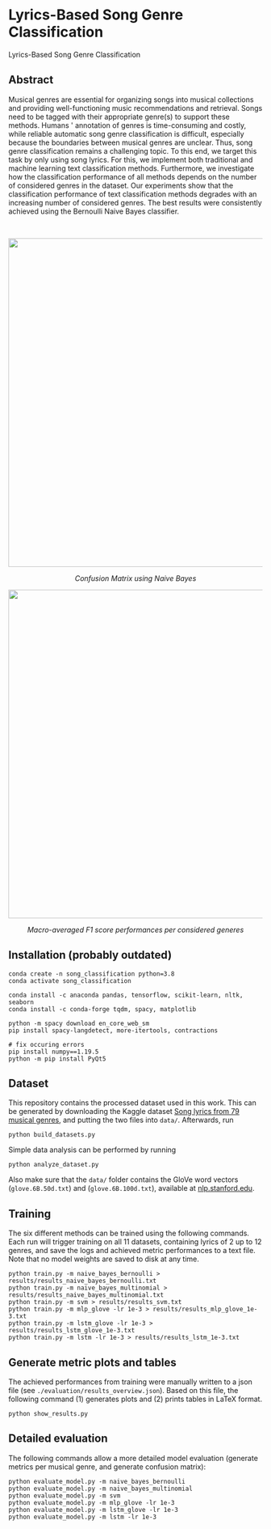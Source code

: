 # Lyrics-Based Song Genre Classification
Lyrics-Based Song Genre Classification 

## Abstract
Musical genres are essential for organizing songs into musical collections and providing well-functioning music recommendations and retrieval. Songs need to be tagged with their appropriate genre(s) to support these methods. Humans ' annotation of genres is time-consuming and costly, while reliable automatic song genre classification is difficult, especially because the boundaries between musical genres are unclear. Thus, song genre classification remains a challenging topic. To this end, we target this task by only using song lyrics. For this, we implement both traditional and machine learning text classification methods. Furthermore, we investigate how the classification performance of all methods depends on the number of considered genres in the dataset. Our experiments show that the classification performance of text classification methods degrades with an increasing number of considered genres. The best results were consistently achieved using the Bernoulli Naive Bayes classifier.

</br>
<p align="center">
  <img src="C:\Users\PAWAN HETE\Downloads\naive_bayes_bernoulli.png" width="650">
</p>
<p align="center">
  <em>Confusion Matrix using Naive Bayes</em>
</p>


<p align="center">
  <img src="C:\Users\PAWAN HETE\Downloads\plot_macro-f1.png" width="650">
</p>
<p align="center">
  <em>Macro-averaged F1 score performances per considered generes </em>
</p>



## Installation (probably outdated)
```
conda create -n song_classification python=3.8
conda activate song_classification

conda install -c anaconda pandas, tensorflow, scikit-learn, nltk, seaborn
conda install -c conda-forge tqdm, spacy, matplotlib

python -m spacy download en_core_web_sm
pip install spacy-langdetect, more-itertools, contractions

# fix occuring errors
pip install numpy==1.19.5
python -m pip install PyQt5
```

## Dataset
This repository contains the processed dataset used in this work. This can be generated by downloading the Kaggle dataset [Song lyrics from 79 musical genres](https://www.kaggle.com/datasets/neisse/scrapped-lyrics-from-6-genres), and putting the two files into `data/`. Afterwards, run 
```
python build_datasets.py
```

Simple data analysis can be performed by running
```
python analyze_dataset.py
```

Also make sure that the `data/` folder contains the GloVe word vectors (`glove.6B.50d.txt`) and (`glove.6B.100d.txt`), available at [nlp.stanford.edu](https://nlp.stanford.edu/projects/glove/).


## Training
The six different methods can be trained using the following commands. Each run will trigger training on all 11 datasets, containing lyrics of 2 up to 12 genres, and save the logs and achieved metric performances to a text file. Note that no model weights are saved to disk at any time.

```
python train.py -m naive_bayes_bernoulli > results/results_naive_bayes_bernoulli.txt
python train.py -m naive_bayes_multinomial > results/results_naive_bayes_multinomial.txt
python train.py -m svm > results/results_svm.txt
python train.py -m mlp_glove -lr 1e-3 > results/results_mlp_glove_1e-3.txt
python train.py -m lstm_glove -lr 1e-3 > results/results_lstm_glove_1e-3.txt
python train.py -m lstm -lr 1e-3 > results/results_lstm_1e-3.txt
```

## Generate metric plots and tables
The achieved performances from training were manually written to a json file (see `./evaluation/results_overview.json`). Based on this file, the following command (1) generates plots and (2) prints tables in LaTeX format.
```
python show_results.py
```

## Detailed evaluation
The following commands allow a more detailed model evaluation (generate metrics per musical genre, and generate confusion matrix):
```
python evaluate_model.py -m naive_bayes_bernoulli
python evaluate_model.py -m naive_bayes_multinomial
python evaluate_model.py -m svm 
python evaluate_model.py -m mlp_glove -lr 1e-3
python evaluate_model.py -m lstm_glove -lr 1e-3
python evaluate_model.py -m lstm -lr 1e-3
```


